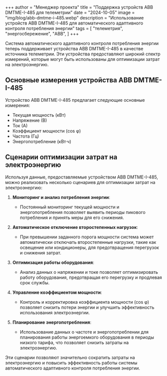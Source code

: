 +++
author = "Менеджер проекта"
title = "Поддержка устройств ABB DMTME-I-485 для телеметрии"
date = "2024-10-05"
image = "img/blog/abb-dmtme-i-485.webp"
description = "Использование устройств ABB DMTME-I-485 для автоматического адаптивного контроля потребления энергии"
tags = [
    "телеметрия",
    "энергосбережение",
    "ABB",
]
+++

Система автоматического адаптивного контроля потребления энергии теперь поддерживает устройства ABB DMTME-I-485 в качестве источника телеметрии. Эти устройства предоставляют широкий спектр измерений, которые могут быть использованы для оптимизации затрат на электроэнергию.

<!--more-->

## Основные измерения устройства ABB DMTME-I-485

Устройство ABB DMTME-I-485 предлагает следующие основные измерения:

- Текущая мощность (кВт)
- Напряжение (В)
- Ток (А)
- Коэффициент мощности (cos φ)
- Частота (Гц)
- Энергопотребление (кВт·ч)

## Сценарии оптимизации затрат на электроэнергию

Используя данные, предоставляемые устройством ABB DMTME-I-485, можно реализовать несколько сценариев для оптимизации затрат на электроэнергию:

1. **Мониторинг и анализ потребления энергии**:
   - Постоянный мониторинг текущей мощности и энергопотребления позволяет выявить периоды пикового потребления и принять меры для его снижения.
   
2. **Автоматическое отключение второстепенных нагрузок**:
   - При превышении заданного порога мощности система может автоматически отключать второстепенные нагрузки, такие как освещение или кондиционеры, для предотвращения перегрузок и снижения затрат.
   
3. **Оптимизация работы оборудования**:
   - Анализ данных о напряжении и токе позволяет оптимизировать работу оборудования, предотвращая его перегрузку и продлевая срок службы.
   
4. **Управление коэффициентом мощности**:
   - Контроль и корректировка коэффициента мощности (cos φ) позволяет снизить потери энергии и улучшить эффективность использования электроэнергии.
   
5. **Планирование энергопотребления**:
   - Использование данных о частоте и энергопотреблении для планирования работы энергоемкого оборудования в периоды низкого тарифа, что позволяет снизить затраты на электроэнергию.

Эти сценарии позволяют значительно сократить затраты на электроэнергию и повысить эффективность работы системы автоматического адаптивного контроля потребления энергии.
